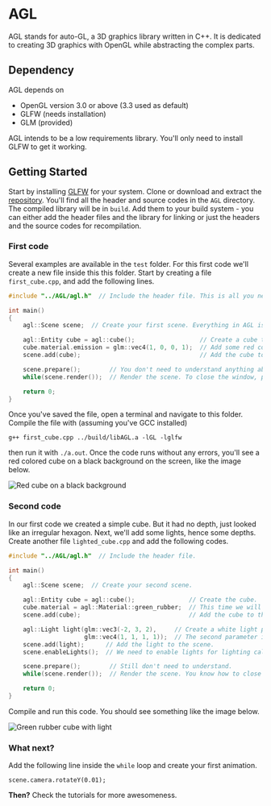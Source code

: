 # AGL
AGL stands for auto-GL, a 3D graphics library written in C++. It is dedicated to creating 3D graphics with OpenGL while abstracting the complex parts.

## Dependency
AGL depends on
- OpenGL version 3.0 or above (3.3 used as default)
- GLFW (needs installation)
- GLM (provided)

AGL intends to be a low requirements library. You'll only need to install GLFW to get it working.

## Getting Started
Start by installing [GLFW](https://www.glfw.org/) for your system. Clone or download and extract the [repository](https://github.com/sherlockdoyle/AGL). You'll find all the header and source codes in the `AGL` directory. The compiled library will be in `build`. Add them to your build system - you can either add the header files and the library for linking or just the headers and the source codes for recompilation.

### First code
Several examples are available in the `test` folder. For this first code we'll create a new file inside this this folder. Start by creating a file `first_cube.cpp`, and add the following lines.
```.cpp
#include "../AGL/agl.h"  // Include the header file. This is all you need to get started.

int main()
{
	agl::Scene scene;  // Create your first scene. Everything in AGL is defined in the agl namespace.

    agl::Entity cube = agl::cube();                  // Create a cube to display.
    cube.material.emission = glm::vec4(1, 0, 0, 1);  // Add some red color to the cube. The color is in RGBA format.
    scene.add(cube);                                 // Add the cube to the scene.

	scene.prepare();        // You don't need to understand anything about this.
    while(scene.render());  // Render the scene. To close the window, press Esc.

	return 0;
}
```
Once you've saved the file, open a terminal and navigate to this folder. Compile the file with (assuming you've GCC installed)
```
g++ first_cube.cpp ../build/libAGL.a -lGL -lglfw
```
then run it with `./a.out`. Once the code runs without any errors, you'll see a red colored cube on a black background on the screen, like the image below.

![Red cube on a black background](img/mainpage_img1.png)

### Second code
In our first code we created a simple cube. But it had no depth, just looked like an irregular hexagon. Next, we'll add some lights, hence some depths. Create another file `lighted_cube.cpp` and add the following codes.
```.cpp
#include "../AGL/agl.h"  // Include the header file.

int main()
{
    agl::Scene scene;  // Create your second scene.

    agl::Entity cube = agl::cube();               // Create the cube.
    cube.material = agl::Material::green_rubber;  // This time we will not add any color. We'll directly use a predefined material.
    scene.add(cube);                              // Add the cube to the scene.

    agl::Light light(glm::vec3(-2, 3, 2),     // Create a white light positioned at (-2, 3, 2).
                     glm::vec4(1, 1, 1, 1));  // The second parameter is the color.
    scene.add(light);      // Add the light to the scene.
    scene.enableLights();  // We need to enable lights for lighting calculations.

    scene.prepare();        // Still don't need to understand.
    while(scene.render());  // Render the scene. You know how to close the window.

    return 0;
}
```
Compile and run this code. You should see something like the image below.

![Green rubber cube with light](img/mainpage_img2.png)

### What next?
Add the following line inside the `while` loop and create your first animation.
```
scene.camera.rotateY(0.01);
```
**Then?** Check the tutorials for more awesomeness.